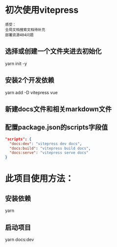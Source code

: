 # 初次使用vitepress
```
感受：
全局文档搜索文档待补充
部署资源404问题
```
## 选择或创建一个文件夹进去初始化
yarn init -y

## 安装2个开发依赖
yarn add -D vitepress vue

## 新建docs文件和相关markdown文件

## 配置package.json的scripts字段值
```json
"scripts": {
  "docs:dev": "vitepress dev docs",
  "docs:build": "vitepress build docs",
  "docs:serve": "vitepress serve docs"
}
```

# 此项目使用方法：

## 安装依赖
yarn

## 启动项目
yarn docs:dev